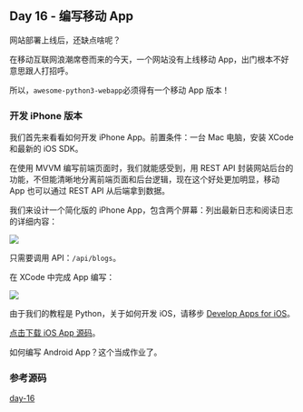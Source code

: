 ## Day 16 - 编写移动 App

网站部署上线后，还缺点啥呢？

在移动互联网浪潮席卷而来的今天，一个网站没有上线移动 App，出门根本不好意思跟人打招呼。

所以，`awesome-python3-webapp`必须得有一个移动 App 版本！

### 开发 iPhone 版本

我们首先来看看如何开发 iPhone App。前置条件：一台 Mac 电脑，安装 XCode 和最新的 iOS SDK。

在使用 MVVM 编写前端页面时，我们就能感受到，用 REST API 封装网站后台的功能，不但能清晰地分离前端页面和后台逻辑，现在这个好处更加明显，移动 App 也可以通过 REST API 从后端拿到数据。

我们来设计一个简化版的 iPhone App，包含两个屏幕：列出最新日志和阅读日志的详细内容：

![](\fig\956198702546240.png)

只需要调用 API：`/api/blogs`。

在 XCode 中完成 App 编写：

![](\fig\956198878703904.png)

由于我们的教程是 Python，关于如何开发 iOS，请移步 [Develop Apps for iOS](https://developer.apple.com/technologies/ios/)。

[点击下载 iOS App 源码](https://github.com/michaelliao/awesome-python3-webapp/tree/day-16/ios)。

如何编写 Android App？这个当成作业了。

### 参考源码

[day-16](https://github.com/michaelliao/awesome-python3-webapp/tree/day-16)
